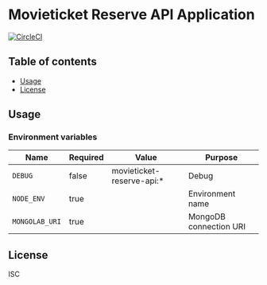 # Movieticket Reserve API Application

[![CircleCI](https://circleci.com/gh/movieticket/reserve-api.svg?style=svg)](https://circleci.com/gh/movieticket/reserve-)

## Table of contents

* [Usage](#usage)
* [License](#license)

## Usage

### Environment variables

| Name           | Required | Value                     | Purpose                |
|----------------|----------|---------------------------|------------------------|
| `DEBUG`        | false    | movieticket-reserve-api:* | Debug                  |
| `NODE_ENV`     | true     |                           | Environment name       |
| `MONGOLAB_URI` | true     |                           | MongoDB connection URI |

## License

ISC
